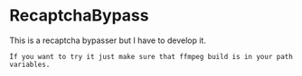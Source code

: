 # RecaptchaBypass
This is a recaptcha bypasser but I have to develop it.

`İf you want to try it just make sure that ffmpeg build is in your path variables.`
